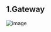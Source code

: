 ## 1.Gateway
![image](https://github.com/user-attachments/assets/da287796-59af-426d-927b-d0832f5f19aa)
